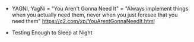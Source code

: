 - YAGNI, YagNi = "You Aren't Gonna Need It" = "Always implement things when you actually need them, never when you just foresee that you need them" https://c2.com/xp/YouArentGonnaNeedIt.html

- Testing Enough to Sleep at Night